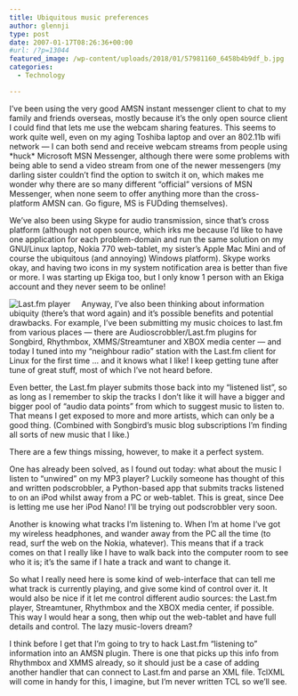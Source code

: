 ```yaml
---
title: Ubiquitous music preferences
author: glennji
type: post
date: 2007-01-17T08:26:36+00:00
#url: /?p=13044
featured_image: /wp-content/uploads/2018/01/57981160_6458b4b9df_b.jpg
categories:
  - Technology

---
```

I&#8217;ve been using the very good AMSN instant messenger client to chat to my family and friends overseas, mostly because it&#8217;s the only open source client I could find that lets me use the webcam sharing features. This seems to work quite well, even on my aging Toshiba laptop and over an 802.11b wifi network &#8212; I can both send and receive webcam streams from people using \*huck\* Microsoft MSN Messenger, although there were some problems with being able to send a video stream from one of the newer messengers (my darling sister couldn&#8217;t find the option to switch it on, which makes me wonder why there are so many different &#8220;official&#8221; versions of MSN Messenger, when none seem to offer anything more than the cross-platform AMSN can. Go figure, MS is FUDding themselves).
  
We&#8217;ve also been using Skype for audio transmission, since that&#8217;s cross platform (although not open source, which irks me because I&#8217;d like to have one application for each problem-domain and run the same solution on my GNU/Linux laptop, Nokia 770 web-tablet, my sister&#8217;s Apple Mac Mini and of course the ubiquitous (and annoying) Windows platform). Skype works okay, and having two icons in my system notification area is better than five or more. I was starting up Ekiga too, but I only know 1 person with an Ekiga account and they never seem to be online!
  
<img style="float: left; margin-right: 20px;" src="http://glennji.com/files/images/LastFmPlayer.jpg" alt="Last.fm player" />
  
Anyway, I&#8217;ve also been thinking about information ubiquity (there&#8217;s that word again) and it&#8217;s possible benefits and potential drawbacks. For example, I&#8217;ve been submitting my music choices to last.fm from various places &#8212; there are Audioscrobbler/Last.fm plugins for Songbird, Rhythmbox, XMMS/Streamtuner and XBOX media center &#8212; and today I tuned into my &#8220;neighbour radio&#8221; station with the Last.fm client for Linux for the first time &#8230; and it knows what I like! I keep getting tune after tune of great stuff, most of which I&#8217;ve not heard before.
  
Even better, the Last.fm player submits those back into my &#8220;listened list&#8221;, so as long as I remember to skip the tracks I don&#8217;t like it will have a bigger and bigger pool of &#8220;audio data points&#8221; from which to suggest music to listen to. That means I get exposed to more and more artists, which can only be a good thing. (Combined with Songbird&#8217;s music blog subscriptions I&#8217;m finding all sorts of new music that I like.)
  
There are a few things missing, however, to make it a perfect system.
  
One has already been solved, as I found out today: what about the music I listen to &#8220;unwired&#8221; on my MP3 player? Luckily someone has thought of this and written podscrobbler, a Python-based app that submits tracks listened to on an iPod whilst away from a PC or web-tablet. This is great, since Dee is letting me use her iPod Nano! I&#8217;ll be trying out podscrobbler very soon.
  
Another is knowing what tracks I&#8217;m listening to. When I&#8217;m at home I&#8217;ve got my wireless headphones, and wander away from the PC all the time (to read, surf the web on the Nokia, whatever). This means that if a track comes on that I really like I have to walk back into the computer room to see who it is; it&#8217;s the same if I hate a track and want to change it.
  
So what I really need here is some kind of web-interface that can tell me what track is currently playing, and give some kind of control over it. It would also be nice if it let me control different audio sources: the Last.fm player, Streamtuner, Rhythmbox and the XBOX media center, if possible. This way I would hear a song, then whip out the web-tablet and have full details and control. The lazy music-lovers dream?
  
I think before I get that I&#8217;m going to try to hack Last.fm &#8220;listening to&#8221; information into an AMSN plugin. There is one that picks up this info from Rhythmbox and XMMS already, so it should just be a case of adding another handler that can connect to Last.fm and parse an XML file. TclXML will come in handy for this, I imagine, but I&#8217;m never written TCL so we&#8217;ll see.
